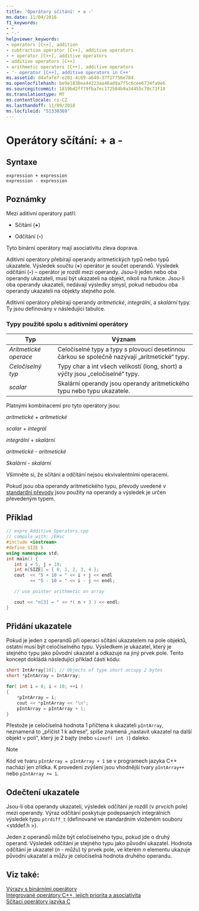 ```yaml
---
title: 'Operátory sčítání: + a -'
ms.date: 11/04/2016
f1_keywords:
- +
- '-'
helpviewer_keywords:
- operators [C++], addition
- subtraction operator [C++], additive operators
- + operator [C++], additive operators
- additive operators [C++]
- arithmetic operators [C++], additive operators
- '- operator [C++], additive operators in C++'
ms.assetid: d4afafe7-e201-4c69-a649-37f17756e784
ms.openlocfilehash: be9e1830ea44223aa46ad9a7f5c6cee6734fa9e6
ms.sourcegitcommit: 1819bd2ff79fba7ec172504b9a34455c70c73f10
ms.translationtype: MT
ms.contentlocale: cs-CZ
ms.lasthandoff: 11/09/2018
ms.locfileid: "51330369"
---
```

# <a name="additive-operators--and--"></a>Operátory sčítání: + a -

## <a name="syntax"></a>Syntaxe

```
expression + expression
expression - expression
```

## <a name="remarks"></a>Poznámky

Mezi aditivní operátory patří:

- Sčítání (**+**)

- Odčítání (**-**)

Tyto binární operátory mají asociativitu zleva doprava.

Aditivní operátory přebírají operandy aritmetických typů nebo typů ukazatele. Výsledek součtu (**+**) operátor je součet operandů. Výsledek odčítání (**-**) – operátor je rozdíl mezi operandy. Jsou-li jeden nebo oba operandy ukazateli, musí být ukazateli na objekt, nikoli na funkce. Jsou-li oba operandy ukazateli, nedávají výsledky smysl, pokud nebudou oba operandy ukazateli na objekty stejného pole.

Aditivní operátory přebírají operandy *aritmetické*, *integrální*, a *skalární* typy. Ty jsou definovány v následující tabulce.

### <a name="types-used-with-additive-operators"></a>Typy použité spolu s aditivními operátory

|Typ|Význam|
|----------|-------------|
|*Aritmetické operace*|Celočíselné typy a typy s plovoucí desetinnou čárkou se společně nazývají „aritmetické“ typy.|
|*Celočíselný typ*|Typy char a int všech velikostí (long, short) a výčty jsou „celočíselné“ typy.|
|*scalar*|Skalární operandy jsou operandy aritmetického typu nebo typu ukazatele.|

Platnými kombinacemi pro tyto operátory jsou:

*aritmetické* + *aritmetické*

*scalar* + *integral*

*integrální* + *skalární*

*aritmetické* - *aritmetické*

*Skalární* - *skalární*

Všimněte si, že sčítání a odčítání nejsou ekvivalentními operacemi.

Pokud jsou oba operandy aritmetického typu, převody uvedené v [standardní převody](standard-conversions.md) jsou použity na operandy a výsledek je určen převedeným typem.

## <a name="example"></a>Příklad

```cpp
// expre_Additive_Operators.cpp
// compile with: /EHsc
#include <iostream>
#define SIZE 5
using namespace std;
int main() {
   int i = 5, j = 10;
   int n[SIZE] = { 0, 1, 2, 3, 4 };
   cout  << "5 + 10 = " << i + j << endl
         << "5 - 10 = " << i - j << endl;

   // use pointer arithmetic on array

   cout << "n[3] = " << *( n + 3 ) << endl;
}
```

## <a name="pointer-addition"></a>Přidání ukazatele

Pokud je jeden z operandů při operaci sčítání ukazatelem na pole objektů, ostatní musí být celočíselného typu. Výsledkem je ukazatel, který je stejného typu jako původní ukazatel a odkazuje na jiný prvek pole. Tento koncept dokládá následující příklad části kódu:

```cpp
short IntArray[10]; // Objects of type short occupy 2 bytes
short *pIntArray = IntArray;

for( int i = 0; i < 10; ++i )
{
    *pIntArray = i;
    cout << *pIntArray << "\n";
    pIntArray = pIntArray + 1;
}
```

Přestože je celočíselná hodnota 1 přičtena k ukazateli `pIntArray`, neznamená to „přičíst 1 k adrese“, spíše znamená „nastavit ukazatel na další objekt v poli“, který je 2 bajty (nebo `sizeof( int )`) daleko.

> [!NOTE]
>  Kód ve tvaru `pIntArray = pIntArray + 1` se v programech jazyka C++ nachází jen zřídka. K provedení zvýšení jsou vhodnější tvary `pIntArray++` nebo `pIntArray += 1`.

## <a name="pointer-subtraction"></a>Odečtení ukazatele

Jsou-li oba operandy ukazateli, výsledek odčítání je rozdíl (v prvcích pole) mezi operandy. Výraz odčítání poskytuje podepsaných integrálních výsledek typu `ptrdiff_t` (definované ve standardním vloženém souboru \<stddef.h >).

Jeden z operandů může být celočíselného typu, pokud jde o druhý operand. Výsledek odčítání je stejného typu jako původní ukazatel. Hodnota odčítání je ukazatel (*n* - *můžu*) tý prvek pole, ve kterém *n* elementu ukazuje původní ukazatel a *můžu* je celočíselná hodnota druhého operandu.

## <a name="see-also"></a>Viz také:

[Výrazy s binárními operátory](../cpp/expressions-with-binary-operators.md)<br/>
[Integrované operátory C++, jejich priorita a asociativita](../cpp/cpp-built-in-operators-precedence-and-associativity.md)<br/>
[Sčítací operátory jazyka C](../c-language/c-additive-operators.md)